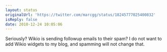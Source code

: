 ```yaml
---
layout: status
originalUrl: 'https://twitter.com/marcgg/status/18245777025400832'
isReply: false
date: 2010-12-24 10:05:06
---
```


Seriously? Wikio is sending followup emails to their spam? I do not want to add Wikio widgets to my blog, and spamming will not change that.

